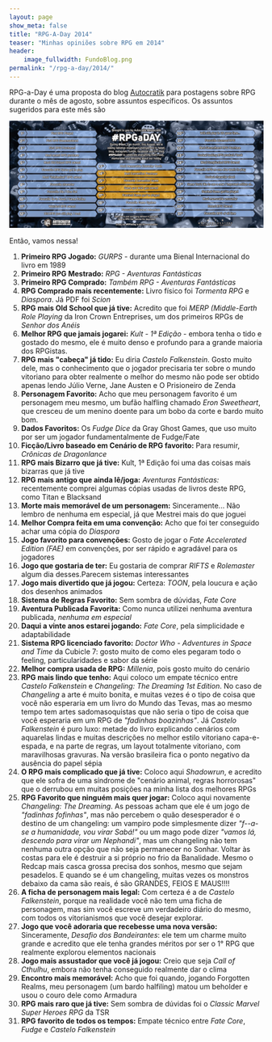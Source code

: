 ```yaml
---
layout: page
show_meta: false
title: "RPG-A-Day 2014"
teaser: "Minhas opiniões sobre RPG em 2014"
header:
    image_fullwidth: FundoBlog.png
permalink: "/rpg-a-day/2014/"
---
```


RPG-a-Day é uma proposta do blog [Autocratik][1]  para postagens sobre RPG durante o mês de agosto, sobre assuntos específicos. Os assuntos sugeridos para este mês são

[![As 31 perguntas do RPG-A-Day 2014](/assets/img/rpg-a-day-2014.jpg)](/assets/img/rpg-a-day-2014.jpg)

Então, vamos nessa!

1. **Primeiro RPG Jogado:** _GURPS_ - durante uma Bienal Internacional
   do livro em 1989
1. **Primeiro RPG Mestrado:** _RPG - Aventuras Fantásticas_
1. **Primeiro RPG Comprado:** _Também RPG - Aventuras Fantásticas_
1. **RPG Comprado mais recentemente:** Livro físico foi _Tormenta RPG_
   e _Diaspora_. Já PDF foi _Scion_
1.  **RPG mais  Old  School  que já  tive:**  Acredito  que foi  _MERP
   (Middle-Earth  Role  Playing_ da  Iron  Crown  Entreprises, um  dos
   primeiros RPGs de _Senhor dos Anéis_
1. **Melhor  RPG que  jamais jogarei:**  _Kult -  1ª Edição_  - embora
   tenha o tido e gostado do mesmo,  ele é muito denso e profundo para
   a grande maioria dos RPGistas.
1.    **RPG    mais   "cabeça"   já   tido:**    Eu   diria   _Castelo
   Falkenstein_. Gosto  muito dele, mas  o conhecimento que  o jogador
   precisaria  ter sobre  o  mundo vitoriano  para  obter realmente  o
   melhor do mesmo não pode ser  obtido apenas lendo Júlio Verne, Jane
   Austen e O Prisioneiro de Zenda
1.  **Personagem Favorito:**  Acho que  meu personagem  favorito é  um
   personagem meu mesmo, um  bufão halfling chamado _Eron Sweetheart_,
   que cresceu de um menino doente para um bobo da corte e bardo muito
   bom.
1. **Dados Favoritos:**  Os _Fudge Dice_ da Gray Ghost  Games, que uso
   muito por ser um jogador fundamentalmente de Fudge/Fate
1. **Ficção/Livro baseado em Cenário  de RPG favorito:** Para resumir,
   _Crônicas de Dragonlance_
1.  **RPG mais  Bizarro que  já tive:**  Kult, 1ª  Edição foi  uma das
   coisas mais bizarras que já tive
1.  **RPG mais  antigo que  ainda lê/joga:**  _Aventuras Fantásticas:_
   recentemente  comprei algumas  cópias usadas  de livros  deste RPG,
   como Titan e Blacksand
1.  **Morte mais  memorável  de um  personagem:** Sinceramente...  Não
   lembro de nenhuma em especial, já que Mestrei mais do que joguei
1.  **Melhor  Compra  feita  em  uma convenção:**  Acho  que  foi  ter
   conseguido achar uma cópia do _Diaspora_
1.  **Jogo  favorito  para  convenções:**   Gosto  de  jogar  o  _Fate
   Accelerated  Edition  (FAE)_  em   convenções,  por  ser  rápido  e
   agradável para os jogadores
1. **Jogo  que gostaria  de ter:**  Eu gostaria  de comprar  _RIFTS_ e
   _Rolemaster_ algum dia desses.Parecem sistemas interessantes
1. **Jogo mais divertido que já jogou:** Certeza: _TOON_, pela loucura
   e ação dos desenhos animados
1. **Sistema de Regras Favorito:** Sem sombra de dúvidas, _Fate Core_
1.  **Aventura  Publicada  Favorita:**  Como  nunca  utilizei  nenhuma
   aventura publicada, _nenhuma em especial_
1.  **Daqui  a  vinte  anos   estarei  jogando:**  _Fate  Core_,  pela
   simplicidade e adaptabilidade
1. **Sistema  RPG licenciado favorito:**  _Doctor Who -  Adventures in
   Space and Time_ da Cubicle 7: gosto muito de como eles pegaram todo
   o feeling, particularidades e sabor da série
1. **Melhor  compra usada  de RPG:** _Millenia_,  pois gosto  muito do
   cenário﻿
1. **RPG mais  lindo que tenho:** Aqui coloco um  empate técnico entre
   _Castelo Falkenstein_ e _Changeling:  The Dreaming 1st Edition_. No
   caso de _Changeling_ a arte é muito bonita, e muitas vezes é o tipo
   de coisa que você não esperaria em um livro do Mundo das Tevas, mas
   ao mesmo  tempo tem artes sadomasoquistas  que não seria o  tipo de
   coisa que  você esperaria em  um RPG de _"fadinhas  boazinhas"_. Já
   _Castelo  Falkenstein_  é puro  luxo:  metade  do livro  explicando
   cenários com aquarelas lindas e  muitas descrições no melhor estilo
   vitoriano capa-e-espada, e na parte de regras, um layout totalmente
   vitoriano, com  maravilhosas gravuras. Na versão  brasileira fica o
   ponto negativo da ausência do papel sépia
1. **O RPG  mais complicado que já tive:** Coloco  aqui _Shadowrun_, e
   acredito que ele  sofra de uma síndrome de  "cenário animal, regras
   horrorosas" que  o derrubou em  muitas posições na minha  lista dos
   melhores RPGs
1. **RPG Favorito que ninguém mais quer jogar:** Coloco aqui novamente
   _Changeling: The Dreaming_.  As pessoas acham que ele é  um jogo de
   _"fadinhas fofinhas"_,  mas não  percebem o  quão desesperador  é o
   destino  de  um  changeling:  um vampiro  pode  simplesmente  dizer
   _"f--a-se a  humanidade, vou  virar Sabá!"_ ou  um mago  pode dizer
   _"vamos lá,  descendo para virar  um Nephandi"_, mas  um changeling
   não  tem   nenhuma  outra   opção  que   não  seja   permanecer  no
   Sonhar. Voltar às  costas para ele é destruir a  si próprio no frio
   da Banalidade. Mesmo o Redcap mais casca grossa precisa dos sonhos,
   mesmo  que sejam  pesadelos. E  quando se  é um  changeling, muitas
   vezes os monstros debaixo da cama são reais, é são GRANDES, FEIOS E
   MAUS!!!!﻿
1. **A ficha  de personagem mais legal:** Com certeza  é a de _Castelo
   Falkenstein_,  porque  na  realidade  você não  tem  uma  ficha  de
   personagem, mas sim você escreve um verdadeiro diário do mesmo, com
   todos os vitorianismos que você desejar explorar.﻿
1.  **Jogo  que  você  adoraria   que  recebesse  uma  nova  versão:**
   Sinceramente, _Desafio  dos Bandeirantes_: ele tem  um charme muito
   grande e  acredito que ele tenha  grandes méritos por ser  o 1° RPG
   que realmente explorou elementos nacionais
1. **Jogo mais assustador que você já jogou:** Creio que seja _Call of
   Cthulhu_, embora não tenha conseguido realmente dar o clima
1. **Encontro mais memorável:** Acho que foi quando, jogando Forgotten
   Realms, meu  personagem (um  bardo halfiling)  matou um  beholder e
   usou o couro dele como Armadura
1. **RPG mais raro que já tive:** Sem sombra de dúvidas foi o _Classic
   Marvel Super Heroes RPG_ da TSR
1. **RPG  favorito de  todos os tempos:**  Empate técnico  entre _Fate
   Core_, _Fudge_ e _Castelo Falkenstein_

[1]: http://autocratik.blogspot.co.uk/2015/07/standby-for-rejection.html
